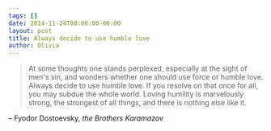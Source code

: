 ```yaml
---
tags: []
date: 2014-11-24T00:00:00-06:00
layout: post
title: Always decide to use humble love
author: Olivia
---
```


> At some thoughts one stands perplexed, especially at the sight of men's sin, and wonders whether one should use force or humble love. Always decide to use humble love. If you resolve on that once for all, you may subdue the whole world. Loving humility is marvelously strong, the strongest of all things, and there is nothing else like it.

– Fyodor Dostoevsky, _the Brothers Karamazov_
